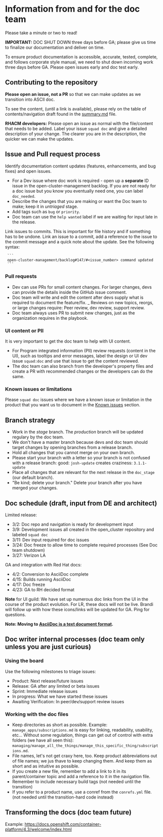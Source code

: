 # Information from and for the doc team

Please take a minute or two to read!

**IMPORTANT:** DOC SHUT DOWN three days before GA; please give us time to finalize our documentation and deliver on time.

To ensure product documentation is accessible, accurate, tested, complete, and follows corporate style manual, we need to shut down incoming work three days before GA. Please open issues early and doc test early.

## Contributing to the repository

**Please open an issue, not a PR** so that we can make updates as we transition into ASCII doc.

To see the content, (until a link is available), please rely on the table of contents/navigation draft found in the [summary.md](https://github.com/open-cluster-management/rhacm-docs/blob/doc_stage/summary.md) file.

**RHACM developers:** Please open an issue as normal with the file/content that needs to be added. Label your issue `squad doc` and give a detailed description of your change. The clearer you are in the description, the quicker we can make the updates. 

## Issue and Pull request process

Identify documentation content updates (features, enhancements, and bug fixes) and open issues.

   - For a Dev issue where doc work is required - open up a **separate** ID issue in the open-cluster-management backlog. If you are not ready for a doc issue but you know you eventually need one, you can label `doc_needed`.
   - Describe the changes that you are making or want the Doc team to make; keep it in _untriaged_ stage.
   - Add tags such as `bug` or `priority`.
   - Doc team can use the `help wanted` label if we are waiting for input late in the release.
   
Link issues to commits. This is important for file history and if something has to be undone. Link an issue to a commit, add a reference to the issue to the commit message and a quick note about the update. See the following syntax:

     ```
     open-cluster-management/backlog#147/#<issue_number> command updated
     ```     
### Pull requests

   - Dev can use PRs for small content changes. For larger changes, devs can provide the details inside the GitHub issue comment.
   - Doc team will write and edit the content after devs supply what is required to document the feature/fix.
   _ Reviews on new topics, reorgs, or large changes require: Peer review, dev review, support review.
   - Doc team always uses PR to submit new changes, just as the organization requires in the playbook.
   
### UI content or PII

It is very important to get the doc team to help with UI content. 

 - For Program integrated information (PII) review requests (content in the UI), such as tooltips and error messages, label the design or UI dev issue `squad:doc` and use that issue to get the content reviewed.
 - The doc team can also branch from the developer's property files and create a PR with recommended changes or the developers can do the same.
 

### Known issues or limitations

Please `squad doc` issues where we have a known issue or limitation in the product that you want us to document in the [Known issues](https://github.com/open-cluster-management/rhacm-docs/blob/doc_stage/about/known_issues.md) section.

## Branch strategy

- Work in the _stage_ branch. The _production_ branch will be updated regulary by the doc team.
- We don't have a master branch because devs and doc team should target changes by opening branches from a release branch.
- Hold all changes that you cannot merge on your own branch.
- Please start your branch with a letter so your branch is not confused with a release branch:
    good: `josh-update` creates craziness: `3.1.1-update`
- Place all changes that are relevant for the next release in the `doc_stage` (our default branch).
- "Be kind; delete your branch." Delete your branch after you have merged your changes.

## Doc schedule (draft, input from DE and architect) 
Limited release:

- 3/2: Doc repo and navigation is ready for development input
- 3/9: Development issues all created in the open_cluster repository and labeled `squad doc`
- 3/11: Dev input required for doc issues
- 3/24: Doc freeze to allow time to complete required processes (See Doc team shutdown)
- 3/27: Verizon LA

GA and integration with Red Hat docs:

- 4/2: Conversion to AsciiDoc complete
- 4/15: Builds running AsciiDoc
- 4/17: Doc freeze
- 4/23: GA to RH decided format

**Note** for UI guild: We have set up numerous doc links from the UI in the course of the product evolution. For LR, these docs will not be live. Brandi will follow up with how these icons/links will be updated for GA. Ping for questions.

**Note: Moving to [AsciiDoc is a text document format](http://asciidoc.org/).** 

## Doc writer internal processes (doc team only unless you are just curious)

### Using the board

Use the following milestones to triage issues:

 - Product: Next release/future issues
 - Release: GA after any limited or beta issues
 - Sprint: Immediate release issues
 - In progress: What we have started these issues
 - Awaiting Verification: In peer/dev/support review issues

### Working with the doc files 

- Keep directories as short as possible.
   Example: `manage_apps/subscriptions.md` is easy for linking, readability, usability, etc...
   Without some regulation, things can get out of control with extra folders (we have all seen this): `managing/manage_all_the_things/manage_this_specific_thing/subscriptions.md`.
- File names, let's not get craxy here, too. Keep product abbreviations out of file names; we jus thave to keep changing them. And keep them as short and as intuitive as possible.  
- If you create a new file, remember to add a link to it in its parent/container topic and add a reference to it in the navigation file.
- Remember to include necessary build tags (not needed until the transition)
- If you refer to a product name, use a conref from the `conrefs.yml` file. (not needed until the transition-hard code instead)

## Transforming the docs (doc team future)

Example: https://docs.openshift.com/container-platform/4.3/welcome/index.html
